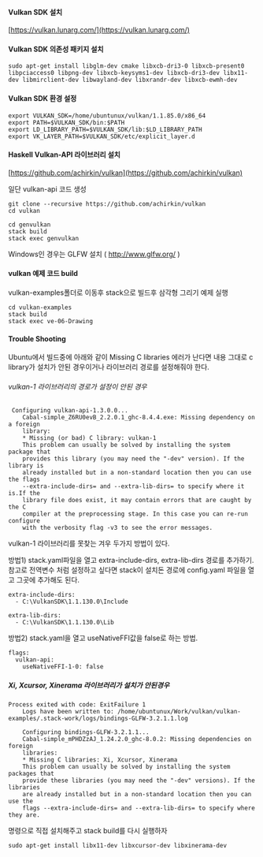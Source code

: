 #### Vulkan SDK 설치

[https://vulkan.lunarg.com/](https://vulkan.lunarg.com/)


#### Vulkan SDK 의존성 패키지 설치

```
sudo apt-get install libglm-dev cmake libxcb-dri3-0 libxcb-present0 libpciaccess0 libpng-dev libxcb-keysyms1-dev libxcb-dri3-dev libx11-dev libmirclient-dev libwayland-dev libxrandr-dev libxcb-ewmh-dev
```

#### Vulkan  SDK 환경 설정
```
export VULKAN_SDK=/home/ubuntunux/vulkan/1.1.85.0/x86_64
export PATH=$VULKAN_SDK/bin:$PATH
export LD_LIBRARY_PATH=$VULKAN_SDK/lib:$LD_LIBRARY_PATH
export VK_LAYER_PATH=$VULKAN_SDK/etc/explicit_layer.d
```


#### Haskell Vulkan-API 라이브러리 설치

[https://github.com/achirkin/vulkan](https://github.com/achirkin/vulkan)

일단 vulkan-api 코드 생성

```
git clone --recursive https://github.com/achirkin/vulkan
cd vulkan

cd genvulkan
stack build
stack exec genvulkan
```

Windows인 경우는 GLFW 설치 ( http://www.glfw.org/ )


#### vulkan 예제 코드 build
vulkan-examples폴더로 이동후 stack으로 빌드후 삼각형 그리기 예제 실행
```
cd vulkan-examples
stack build
stack exec ve-06-Drawing
```

#### Trouble Shooting

Ubuntu에서 빌드중에 아래와 같이 Missing C libraries 에러가 난다면 내용 그대로 c library가 설치가 안된 경우이거나 라이브러리 경로를 설정해줘야 한다.

###### vulkan-1 라이브러리의 경로가 설정이 안된 경우
```
 Configuring vulkan-api-1.3.0.0...
    Cabal-simple_Z6RU0evB_2.2.0.1_ghc-8.4.4.exe: Missing dependency on a foreign
    library:
    * Missing (or bad) C library: vulkan-1
    This problem can usually be solved by installing the system package that
    provides this library (you may need the "-dev" version). If the library is
    already installed but in a non-standard location then you can use the flags
    --extra-include-dirs= and --extra-lib-dirs= to specify where it is.If the
    library file does exist, it may contain errors that are caught by the C
    compiler at the preprocessing stage. In this case you can re-run configure
    with the verbosity flag -v3 to see the error messages.
```
vulkan-1 라이브러리를 못찾는 겨우 두가지 방법이 있다.

방법1) stack.yaml파일을 열고 extra-include-dirs, extra-lib-dirs 경로를 추가하기. 참고로 전역변수 처럼 설정하고 싶다면 stack이 설치돈 경로에 config.yaml 파일을 열고 그곳에 추가해도 된다.
```
extra-include-dirs:
  - C:\VulkanSDK\1.1.130.0\Include

extra-lib-dirs:
  - C:\VulkanSDK\1.1.130.0\Lib
```
방법2) stack.yaml을 열고 useNativeFFI값을 false로 하는 방법.
```
flags:
  vulkan-api:
    useNativeFFI-1-0: false
```



##### Xi, Xcursor, Xinerama 라이브러리가 설치가 안된경우
```
Process exited with code: ExitFailure 1
    Logs have been written to: /home/ubuntunux/Work/vulkan/vulkan-examples/.stack-work/logs/bindings-GLFW-3.2.1.1.log

    Configuring bindings-GLFW-3.2.1.1...
    Cabal-simple_mPHDZzAJ_1.24.2.0_ghc-8.0.2: Missing dependencies on foreign
    libraries:
    * Missing C libraries: Xi, Xcursor, Xinerama
    This problem can usually be solved by installing the system packages that
    provide these libraries (you may need the "-dev" versions). If the libraries
    are already installed but in a non-standard location then you can use the
    flags --extra-include-dirs= and --extra-lib-dirs= to specify where they are.
```

명령으로 직접 설치해주고 stack build를 다시 실행하자

```
sudo apt-get install libx11-dev libxcursor-dev libxinerama-dev 
```